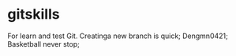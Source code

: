 # gitskills
For learn and test Git.
Creatinga new branch is quick;
Dengmn0421;
Basketball never stop;
